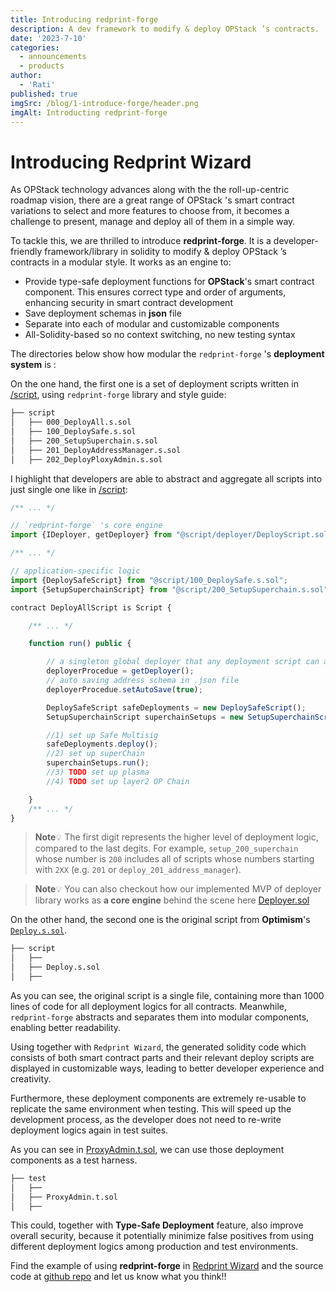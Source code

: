 ```yaml
---
title: Introducing redprint-forge
description: A dev framework to modify & deploy OPStack ’s contracts.
date: '2023-7-10'
categories:
  - announcements
  - products
author:
  - 'Rati'
published: true
imgSrc: /blog/1-introduce-forge/header.png
imgAlt: Introducting redprint-forge
---
```


# Introducing Redprint Wizard


As OPStack technology advances along with the the roll-up-centric roadmap vision, there are a great range of OPStack 's smart contract variations to select and more features to choose from, it becomes a challenge to present, manage and deploy all of them in a simple way. 

To tackle this, we are thrilled to  introduce **redprint-forge**. It is a developer-friendly framework/library in solidity to modify & deploy OPStack ’s contracts in a modular style. It works as an engine to:

- Provide type-safe deployment functions for **OPStack**'s smart contract component. This ensures correct type and order of arguments, enhancing security in smart contract development
- Save deployment schemas in **json** file
- Separate into each of modular and customizable components
- All-Solidity-based so no context switching, no new testing syntax


The directories below show how modular the `redprint-forge` 's **deployment system** is :

On the one hand, the first one is a set of deployment scripts written in [/script](https://github.com/Ratimon/redprint-optimism-contracts-examples/tree/main/script), using `redprint-forge` library and style guide:

```sh 
├── script
│   ├── 000_DeployAll.s.sol
│   ├── 100_DeploySafe.s.sol
│   ├── 200_SetupSuperchain.s.sol
│   ├── 201_DeployAddressManager.s.sol
│   ├── 202_DeployPloxyAdmin.s.sol
```

I highlight that developers are able to abstract and aggregate all scripts into just single one like in [/script](https://github.com/Ratimon/redprint-optimism-contracts-examples/blob/main/script/000_DeployAll.s.sol):

```ts
/** ... */

// `redprint-forge` 's core engine
import {IDeployer, getDeployer} from "@script/deployer/DeployScript.sol";

/** ... */

// application-specific logic
import {DeploySafeScript} from "@script/100_DeploySafe.s.sol";
import {SetupSuperchainScript} from "@script/200_SetupSuperchain.s.sol";

contract DeployAllScript is Script {

    /** ... */

    function run() public {

        // a singleton global deployer that any deployment script can access
        deployerProcedue = getDeployer();
        // auto saving address schema in .json file
        deployerProcedue.setAutoSave(true);

        DeploySafeScript safeDeployments = new DeploySafeScript();
        SetupSuperchainScript superchainSetups = new SetupSuperchainScript();

        //1) set up Safe Multisig
        safeDeployments.deploy();
        //2) set up superChain
        superchainSetups.run();
        //3) TODO set up plasma
        //4) TODO set up layer2 OP Chain

    }
    /** ... */
}
```

> **Note**💡
The first digit represents the higher level of deployment logic, compared to the last degits. For example, `setup_200_superchain` whose number is `200` includes all of scripts whose numbers starting with `2XX` (e.g. `201` or `deploy_201_address_manager`).

> **Note**💡
You can also checkout how our implemented MVP of deployer library works as **a core engine** behind the scene here [Deployer.sol](https://github.com/Ratimon/redprint-optimism-contracts-examples/blob/efa1d92424989f0b7c313f9a1d1592b64ea1aadd/script/deployer/Deployer.sol)

On the other hand, the second one is the original script from **Optimism**'s [`Deploy.s.sol`](https://github.com/ethereum-optimism/optimism/blob/abfc1e1f37a89405bacd08a3bb6363250d3f68f5/packages/contracts-bedrock/scripts/Deploy.s.sol).

```sh
├── script
│   ├──
│   ├── Deploy.s.sol
│   ├──
```

As you can see, the original script is a single file, containing more than 1000 lines of code for all deployment logics for all contracts. Meanwhile, `redprint-forge` abstracts and separates them into modular components, enabling better readability.

Using together with `Redprint Wizard`, the generated solidity code which consists of both smart contract parts and their relevant deploy scripts are displayed in customizable ways, leading to better developer experience and creativity.

Furthermore, these deployment components are extremely re-usable to replicate the same environment when testing. This will speed up the development process, as the developer does not need to re-write deployment logics again in test suites.

As you can see in [ProxyAdmin.t.sol](https://github.com/Ratimon/redprint-optimism-contracts-examples/blob/main/test/ProxyAdmin.t.sol), we can use those deployment components as a test harness.

```sh
├── test
│   ├──
│   ├── ProxyAdmin.t.sol
│   ├──
```

This could, together with **Type-Safe Deployment** feature, also improve overall security, because it potentially minimize false positives from using different deployment logics among production and test environments.

Find the example of using **redprint-forge** in [Redprint Wizard](http://redprint.ninja/) and the source code at [github repo](https://github.com/Ratimon/redprint-forge) and let us know what you think!! 